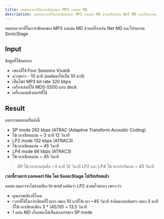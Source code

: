 ```yaml
---
title: ทดสอบเวลาที่ในการเขียนเพลง MP3 ลงแผ่น MD
description: ทดสอบเวลาที่ในการเขียนเพลง MP3 ลงแผ่น MD ด้วยเครื่องเล่น Net MD และโปรแกรม SonicStage
---
```



ทดสอบเวลาที่ในการเขียนเพลง MP3 ลงแผ่น MD ด้วยเครื่องเล่น Net MD และโปรแกรม SonicStage

## Input
ข้อมูลที่ใช้ทดสอบ

- เพลงที่ใช้ Four Seasons Vivaldi
- ความยาว - 10 นาที (ผมตัดมาให้เป็น 10 นาที)
- เป็นไฟล์ MP3 bit rate 320 kbps
- เครื่องเล่นที่ใช้ MDS-S500 แบบ deck
- เครื่องคอมพิวเตอร์ที่ใช้

## Result
ผลการทดสอบเป็นดังนี้

- SP mode 292 kbps (ATRAC (Adaptive Transform Acoustic Coding)
- ใช้เวลาเขียนแผ่น ~ 3 นาที 12 วินาที
- LP2 mode 132 kbps (ATRAC3)
- ใช้เวลาเขียนแผ่น ~ 45 วินาที
- LP4 mode 66 kbps (ATRAC3)
- ใช้เวลาเขียนแผ่น ~ 45 วินาที
> SP ใช้เวลานานสุดคือ ~3 นาที 12 วินาที
> LP2 และ LP4 ใช้เวลาเท่ากันเลย ~ 45 วินาที

**เวลานี้รวมการ convert file โดย SonicStage ไปเรียบร้อยแล้ว**

คหสต ผมอาจจะไม่สายเสียง hi-end แต่คิดว่า LP2 น่าสนใจมากๆ เพราะว่า:
- คุณภาพเสียงที่โอเค
- เวลาที่ใช้ในการเขียนที่ไวมาก เพลง 10 นาทีใช้เวลา ~45 วินาที ถ้าคิดแบบเส้นตรง เพลง 3 นาที ก็ใช้เวลาเขียนเพียง 3 * (45/10) = 13.5 วินาที
- 1 แผ่น MD เก็บเพลงได้เป็นสองเท่าของ SP mode
